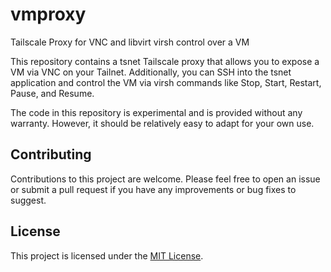 # vmproxy
Tailscale Proxy for VNC and libvirt virsh control over a VM

This repository contains a tsnet Tailscale proxy that allows you to expose a VM via VNC on your Tailnet. Additionally,
you can SSH into the tsnet application and control the VM via virsh commands like Stop, Start, Restart, Pause, and
Resume.

The code in this repository is experimental and is provided without any warranty. However, it should be relatively easy
to adapt for your own use.

## Contributing

Contributions to this project are welcome. Please feel free to open an issue or submit a pull request if you have any improvements or bug fixes to suggest.

## License

This project is licensed under the [MIT License](LICENSE).
